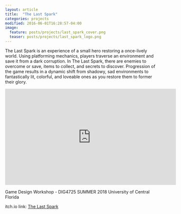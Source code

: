 ```yaml
---
layout: article
title:  "The Last Spark"
categories: projects
modified: 2016-06-01T16:28:57-04:00
image:
  feature: posts/projects/last_spark_cover.png
  teaser: posts/projects/last_spark_logo.png
---
```


The Last Spark is an experience of a small hero restoring a once-lively world. Using platforming mechanics, players traverse an environment and save it from a dark corruption. In The Last Spark, there are enemies to overcome or save, items to collect, and secrets to discover. Progression of the game results in a dynamic shift from shadowy, sad environments to fantastically lit, colorful, and loveable ones as you restore them to former their glory.

<iframe width="560" height="315" src="https://www.youtube.com/embed/zCTnV-nBZq8" frameborder="0" allow="accelerometer; autoplay; encrypted-media; gyroscope; picture-in-picture" allowfullscreen></iframe>

Game Design Workshop - DIG4725 SUMMER 2018
University of Central Florida

itch.io link: <a href="https://final-hour-studios.itch.io/the-last-spark">The Last Spark</a>
